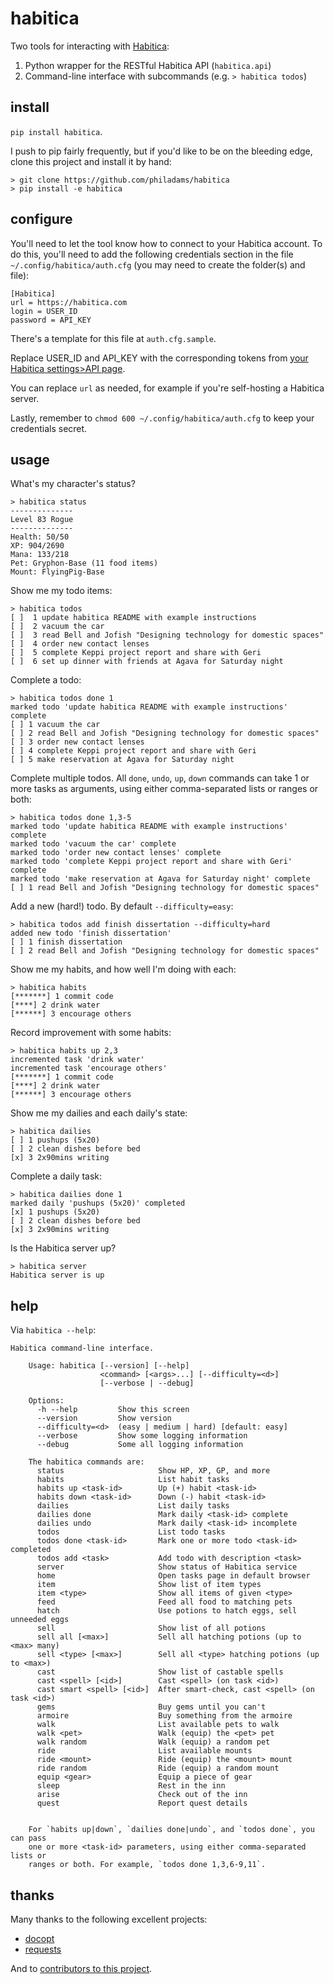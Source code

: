 habitica
========

Two tools for interacting with [Habitica](http://habitica.com):

1. Python wrapper for the RESTful Habitica API (`habitica.api`)
2. Command-line interface with subcommands (e.g. `> habitica todos`)

install
-------

`pip install habitica`.

I push to pip fairly frequently, but if you'd like to be on the bleeding edge,
clone this project and install it by hand:

    > git clone https://github.com/philadams/habitica
    > pip install -e habitica

configure
---------

You'll need to let the tool know how to connect to your Habitica account. To do
this, you'll need to add the following credentials section in the file
`~/.config/habitica/auth.cfg` (you may need to create the folder(s) and file):

    [Habitica]
    url = https://habitica.com
    login = USER_ID
    password = API_KEY

There's a template for this file at `auth.cfg.sample`.

Replace USER\_ID and API\_KEY with the corresponding tokens from [your Habitica
settings>API page](https://habitica.com/#/options/settings/api).

You can replace `url` as needed, for example if you're self-hosting a Habitica
server.

Lastly, remember to `chmod 600 ~/.config/habitica/auth.cfg` to keep your
credentials secret.

usage
-----

What's my character's status?

    > habitica status
    --------------
    Level 83 Rogue
    --------------
    Health: 50/50
    XP: 904/2690
    Mana: 133/218
    Pet: Gryphon-Base (11 food items)
    Mount: FlyingPig-Base

Show me my todo items:

    > habitica todos
    [ ]  1 update habitica README with example instructions
    [ ]  2 vacuum the car
    [ ]  3 read Bell and Jofish "Designing technology for domestic spaces"
    [ ]  4 order new contact lenses
    [ ]  5 complete Keppi project report and share with Geri
    [ ]  6 set up dinner with friends at Agava for Saturday night

Complete a todo:

    > habitica todos done 1
    marked todo 'update habitica README with example instructions' complete
    [ ] 1 vacuum the car
    [ ] 2 read Bell and Jofish "Designing technology for domestic spaces"
    [ ] 3 order new contact lenses
    [ ] 4 complete Keppi project report and share with Geri
    [ ] 5 make reservation at Agava for Saturday night

Complete multiple todos. All `done`, `undo`, `up`, `down` commands can take 1
or more tasks as arguments, using either comma-separated lists or ranges or
both:

    > habitica todos done 1,3-5
    marked todo 'update habitica README with example instructions' complete
    marked todo 'vacuum the car' complete
    marked todo 'order new contact lenses' complete
    marked todo 'complete Keppi project report and share with Geri' complete
    marked todo 'make reservation at Agava for Saturday night' complete
    [ ] 1 read Bell and Jofish "Designing technology for domestic spaces"

Add a new (hard!) todo. By default `--difficulty=easy`:

    > habitica todos add finish dissertation --difficulty=hard
    added new todo 'finish dissertation'
    [ ] 1 finish dissertation
    [ ] 2 read Bell and Jofish "Designing technology for domestic spaces"

Show me my habits, and how well I'm doing with each:

    > habitica habits
    [*******] 1 commit code
    [****] 2 drink water
    [******] 3 encourage others

Record improvement with some habits:

    > habitica habits up 2,3
    incremented task 'drink water'
    incremented task 'encourage others'
    [*******] 1 commit code
    [****] 2 drink water
    [******] 3 encourage others

Show me my dailies and each daily's state:

    > habitica dailies
    [ ] 1 pushups (5x20)
    [ ] 2 clean dishes before bed
    [x] 3 2x90mins writing

Complete a daily task:

    > habitica dailies done 1
    marked daily 'pushups (5x20)' completed
    [x] 1 pushups (5x20)
    [ ] 2 clean dishes before bed
    [x] 3 2x90mins writing

Is the Habitica server up?

    > habitica server
    Habitica server is up

help
----

Via `habitica --help`:

    Habitica command-line interface.

        Usage: habitica [--version] [--help]
                        <command> [<args>...] [--difficulty=<d>]
                        [--verbose | --debug]

        Options:
          -h --help         Show this screen
          --version         Show version
          --difficulty=<d>  (easy | medium | hard) [default: easy]
          --verbose         Show some logging information
          --debug           Some all logging information

        The habitica commands are:
          status                     Show HP, XP, GP, and more
          habits                     List habit tasks
          habits up <task-id>        Up (+) habit <task-id>
          habits down <task-id>      Down (-) habit <task-id>
          dailies                    List daily tasks
          dailies done               Mark daily <task-id> complete
          dailies undo               Mark daily <task-id> incomplete
          todos                      List todo tasks
          todos done <task-id>       Mark one or more todo <task-id> completed
          todos add <task>           Add todo with description <task>
          server                     Show status of Habitica service
          home                       Open tasks page in default browser
          item                       Show list of item types
          item <type>                Show all items of given <type>
          feed                       Feed all food to matching pets
          hatch                      Use potions to hatch eggs, sell unneeded eggs
          sell                       Show list of all potions
          sell all [<max>]           Sell all hatching potions (up to <max> many)
          sell <type> [<max>]        Sell all <type> hatching potions (up to <max>)
          cast                       Show list of castable spells
          cast <spell> [<id>]        Cast <spell> (on task <id>)
          cast smart <spell> [<id>]  After smart-check, cast <spell> (on task <id>)
          gems                       Buy gems until you can't
          armoire                    Buy something from the armoire
          walk                       List available pets to walk
          walk <pet>                 Walk (equip) the <pet> pet
          walk random                Walk (equip) a random pet
          ride                       List available mounts
          ride <mount>               Ride (equip) the <mount> mount
          ride random                Ride (equip) a random mount
          equip <gear>               Equip a piece of gear
          sleep                      Rest in the inn
          arise                      Check out of the inn
          quest                      Report quest details


        For `habits up|down`, `dailies done|undo`, and `todos done`, you can pass
        one or more <task-id> parameters, using either comma-separated lists or
        ranges or both. For example, `todos done 1,3,6-9,11`.

thanks
------

Many thanks to the following excellent projects:

- [docopt](https://github.com/docopt/docopt)
- [requests](https://github.com/kennethreitz/requests)

And to [contributors to this project](./CONTRIBUTORS.md).
